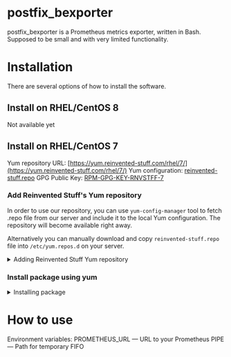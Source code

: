 # postfix_bexporter


postfix_bexporter is a Prometheus metrics exporter, written in Bash. Supposed to be small and with very limited functionality.

# Installation

There are several options of how to install the software.

## Install on RHEL/CentOS 8

Not available yet

## Install on RHEL/CentOS 7

Yum repository URL: [https://yum.reinvented-stuff.com/rhel/7/](https://yum.reinvented-stuff.com/rhel/7/)
Yum configuration: [reinvented-stuff.repo](https://yum.reinvented-stuff.com/rhel/7/reinvented-stuff.repo)
GPG Public Key: [RPM-GPG-KEY-RNVSTFF-7](https://yum.reinvented-stuff.com/rhel/7/RPM-GPG-KEY-RNVSTFF-7)

### Add Reinvented Stuff's Yum repository

In order to use our repository, you can use `yum-config-manager` tool to fetch .repo file from our server and include it to the local Yum configuration. The repository will become available right away.

Alternatively you can manually download and copy `reinvented-stuff.repo` file into `/etc/yum.repos.d` on your server.

<details>
	<summary>Adding Reinvented Stuff Yum repository</summary>

```
$ sudo yum-config-manager --add-repo https://yum.reinvented-stuff.com/rhel/7/reinvented-stuff.repo
Loaded plugins: fastestmirror
adding repo from: https://yum.reinvented-stuff.com/rhel/7/reinvented-stuff.repo
grabbing file https://yum.reinvented-stuff.com/rhel/7/reinvented-stuff.repo to /etc/yum.repos.d/reinvented-stuff.repo
repo saved to /etc/yum.repos.d/reinvented-stuff.repo
```

</details>

### Install package using yum


<details>
	<summary>Installing package</summary>

```
$ sudo yum install postfix_bexporter
Loaded plugins: fastestmirror
Determining fastest mirrors
epel/x86_64/metalink                                              | 6.2 kB  00:00:00     
 * base: mirror.23media.com
 * epel: epel.mirror.wearetriple.com
 * extras: mirror.fra10.de.leaseweb.net
 * updates: mirror.eu.oneandone.net
base                                                              | 3.6 kB  00:00:00     
epel                                                              | 4.7 kB  00:00:00     
extras                                                            | 2.9 kB  00:00:00     
reinvented-stuff                                                  | 2.9 kB  00:00:00     
updates                                                           | 2.9 kB  00:00:00     
Resolving Dependencies
--> Running transaction check
---> Package postfix_bexporter.x86_64 0:1.0.3-1 will be installed
--> Finished Dependency Resolution

Dependencies Resolved

=========================================================================================
 Package                   Arch           Version         Repository                Size
=========================================================================================
Installing:
 postfix_bexporter         x86_64         1.0.3-1         reinvented-stuff          10 k

Transaction Summary
=========================================================================================
Install  1 Package

Total download size: 10 k
Installed size: 3.0 k
Is this ok [y/d/N]: y
Downloading packages:
postfix_bexporter-1.0.3-1.x86_64.rpm                              |  10 kB  00:00:00     
Running transaction check
Running transaction test
Transaction test succeeded
Running transaction
  Installing : postfix_bexporter-1.0.3-1.x86_64                                      1/1 
  Verifying  : postfix_bexporter-1.0.3-1.x86_64                                      1/1 

Installed:
  postfix_bexporter.x86_64 0:1.0.3-1                                                     

Complete!
```

</details>

# How to use

Environment variables:
PROMETHEUS_URL — URL to your Prometheus
PIPE — Path for temporary FIFO
